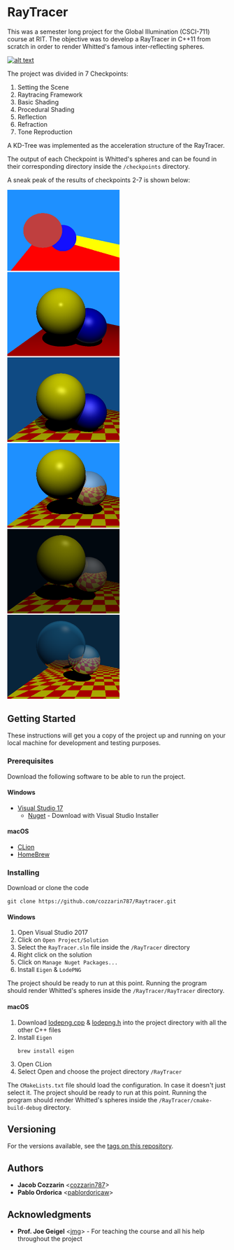 # RayTracer

This was a semester long project for the Global Illumination (CSCI-711) course at RIT. The objective was to develop a 
RayTracer in C++11 from scratch in order to render Whitted's famous inter-reflecting spheres.

[![alt text](https://blogs.nvidia.com/wp-content/uploads/2018/07/sphckbd_35mm.jpg)](https://blogs.nvidia.com/blog/2018/08/01/ray-tracing-global-illumination-turner-whitted/)

The project was divided in 7 Checkpoints:

1. Setting the Scene
2. Raytracing Framework
3. Basic Shading
4. Procedural Shading
5. Reflection
6. Refraction
7. Tone Reproduction

A KD-Tree was implemented as the acceleration structure of the RayTracer. 

The output of each Checkpoint is Whitted's spheres and can be found in their corresponding directory inside the `/checkpoints` directory.

A sneak peak of the results of checkpoints 2-7 is shown below:

<img src="https://raw.githubusercontent.com/cozzarin787/Raytracer/master/checkpoints/Raytrace-Assn-2/Raytrace_Assn_2.png?token=AEYCRY5QYMNDATRHGNUPHG243JFT4" width="257"/>
<img src="https://raw.githubusercontent.com/cozzarin787/Raytracer/master/checkpoints/Raytrace-Assn-3/Checkpoint%203.png?token=AEYCRY5CXPOLVD7JSH4BFIC43JGLM" width="257"/>
<img src="https://raw.githubusercontent.com/cozzarin787/Raytracer/master/checkpoints/Raytrace-Assn-3/Extra_Phong-Blinn.png?token=AEYCRY6G2XAVOPOHBISIQSS43JGHE" width="257"/>
<img src="https://raw.githubusercontent.com/cozzarin787/Raytracer/master/checkpoints/Raytrace-Assn-5/Checkpoint_5.png?token=AEYCRYYD2DPGFTHYAFV5Q3C43JGOG" width="257"/>
<img src="https://raw.githubusercontent.com/cozzarin787/Raytracer/master/checkpoints/Raytrace-Assn-7/100_lumin_Ward.png?token=AEYCRY4BSKQLD6PPGOE4XJS43JGR2" width="257"/>
<img src="https://raw.githubusercontent.com/cozzarin787/Raytracer/master/checkpoints/Raytrace-Assn-6/kt_1.0.png?token=AEYCRYY7AKX4BHT5EXTUCCC43JGTS" width="257"/>

## Getting Started

These instructions will get you a copy of the project up and running on your local machine for development and testing purposes. 

### Prerequisites

Download the following software to be able to run the project.

#### Windows
- [Visual Studio 17](https://visualstudio.microsoft.com/)
    - [Nuget](https://www.nuget.org/) - Download with Visual Studio Installer 

#### macOS
- [CLion](https://www.jetbrains.com/clion/)
- [HomeBrew](https://brew.sh/)

### Installing

Download or clone the code
```
git clone https://github.com/cozzarin787/Raytracer.git
```

#### Windows
1. Open Visual Studio 2017
2. Click on `Open Project/Solution`
3. Select the `RayTracer.sln` file inside the `/RayTracer` directory 
4. Right click on the solution
5. Click on `Manage Nuget Packages...`
6. Install `Eigen` & `LodePNG`

The project should be ready to run at this point. 
Running the program should render Whitted's spheres inside the `/RayTracer/RayTracer` directory.

#### macOS
1. Download [lodepng.cpp]() & [lodepng.h]() into the project directory with all the other C++ files
2. Install `Eigen`
    ```
    brew install eigen
    ```
3. Open CLion
4. Select Open and choose the project directory `/RayTracer`

The `CMakeLists.txt` file should load the configuration. In case it doesn't just select it.
The project should be ready to run at this point. 
Running the program should render Whitted's spheres inside the `/RayTracer/cmake-build-debug` directory.

## Versioning

For the versions available, see the [tags on this repository](https://github.com/cozzarin787/Raytracer/tags). 

## Authors

* **Jacob Cozzarin** <[cozzarin787](https://github.com/cozzarin787)>
* **Pablo Ordorica** <[pablordoricaw](https://github.com/pablordoricaw)>


## Acknowledgments

* **Prof. Joe Geigel** <[jmg](https://www.cs.rit.edu/~jmg/#welcome)> - For teaching the course and all his help throughout the project
